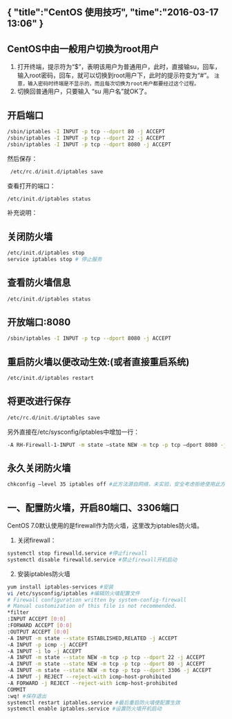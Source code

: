 {
    "title":"CentOS 使用技巧",
    "time":"2016-03-17 13:06"
}
------
## CentOS中由一般用户切换为root用户
1. 打开终端，提示符为“$”，表明该用户为普通用户，此时，直接输su，回车，输入root密码，回车，就可以切换到root用户下，此时的提示符变为“#”。
  `注意，输入密码时终端是不显示的，而且每次切换为root用户都要经过这个过程。`
2. 切换回普通用户，只要输入 “su 用户名”就OK了。

## 开启端口
``` bash
/sbin/iptables -I INPUT -p tcp --dport 80 -j ACCEPT
/sbin/iptables -I INPUT -p tcp --dport 22 -j ACCEPT
/sbin/iptables -I INPUT -p tcp --dport 8080 -j ACCEPT
```
然后保存：
``` bash
 /etc/rc.d/init.d/iptables save
```

查看打开的端口：
``` bash
/etc/init.d/iptables status
``` 

补充说明：

## 关闭防火墙
``` bash
/etc/init.d/iptables stop
service iptables stop # 停止服务
``` 
## 查看防火墙信息
``` bash
/etc/init.d/iptables status
``` 
## 开放端口:8080
``` bash
/sbin/iptables -I INPUT -p tcp --dport 8080 -j ACCEPT
``` 
## 重启防火墙以便改动生效:(或者直接重启系统)
``` bash
/etc/init.d/iptables restart
``` 
## 将更改进行保存
``` bash
/etc/rc.d/init.d/iptables save
``` 
另外直接在/etc/sysconfig/iptables中增加一行：
``` bash
-A RH-Firewall-1-INPUT -m state –state NEW -m tcp -p tcp –dport 8080 -j ACCEPT
``` 
## 永久关闭防火墙
``` bash
chkconfig –level 35 iptables off #此方法源自网络，未实验，安全考虑拒绝使用此方法
``` 
## 一、配置防火墙，开启80端口、3306端口
CentOS 7.0默认使用的是firewall作为防火墙，这里改为iptables防火墙。
1. 关闭firewall：
``` bash
systemctl stop firewalld.service #停止firewall
systemctl disable firewalld.service #禁止firewall开机启动
``` 
2. 安装iptables防火墙
``` bash
yum install iptables-services #安装
vi /etc/sysconfig/iptables #编辑防火墙配置文件
# Firewall configuration written by system-config-firewall
# Manual customization of this file is not recommended.
*filter
:INPUT ACCEPT [0:0]
:FORWARD ACCEPT [0:0]
:OUTPUT ACCEPT [0:0]
-A INPUT -m state --state ESTABLISHED,RELATED -j ACCEPT
-A INPUT -p icmp -j ACCEPT
-A INPUT -i lo -j ACCEPT
-A INPUT -m state --state NEW -m tcp -p tcp --dport 22 -j ACCEPT
-A INPUT -m state --state NEW -m tcp -p tcp --dport 80 -j ACCEPT
-A INPUT -m state --state NEW -m tcp -p tcp --dport 3306 -j ACCEPT
-A INPUT -j REJECT --reject-with icmp-host-prohibited
-A FORWARD -j REJECT --reject-with icmp-host-prohibited
COMMIT
:wq! #保存退出
systemctl restart iptables.service #最后重启防火墙使配置生效
systemctl enable iptables.service #设置防火墙开机启动
``` 